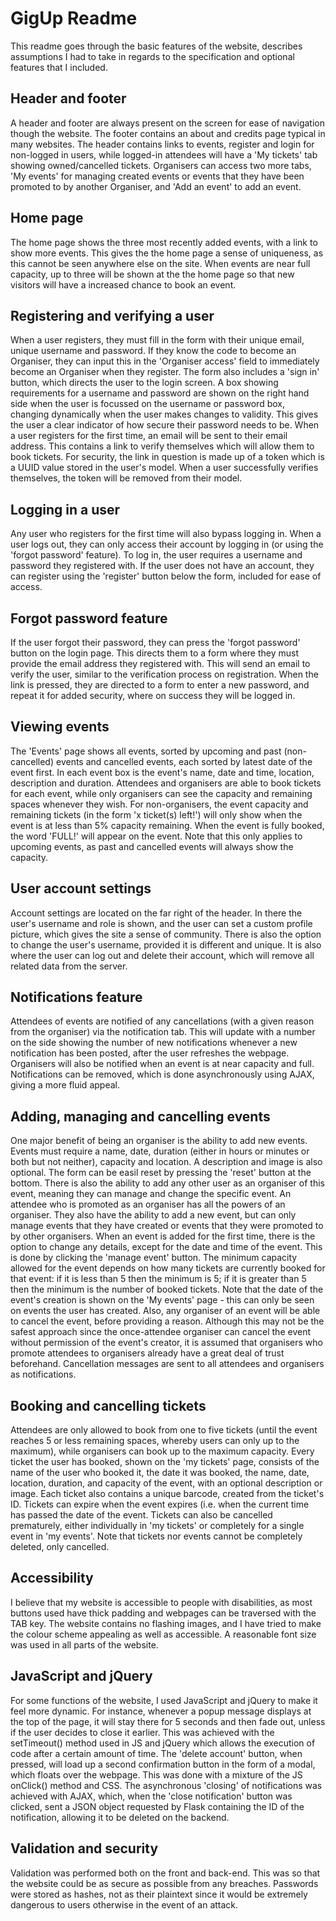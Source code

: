 # GigUp Readme

This readme goes through the basic features of the website, describes assumptions I had to take in regards to the specification and optional features that I included.

## Header and footer
A header and footer are always present on the screen for ease of navigation though the website. The footer contains an about and credits page typical in many websites. The header contains links to events, register and login for non-logged in users, while logged-in attendees will have a 'My tickets' tab showing owned/cancelled tickets. Organisers can access two more tabs, 'My events' for managing created events or events that they have been promoted to by another Organiser, and 'Add an event' to add an event.


## Home page
The home page shows the three most recently added events, with a link to show more events. This gives the the home page a sense of uniqueness, as this cannot be seen anywhere else on the site. When events are near full capacity, up to three will be shown at the the home page so that new visitors will have a increased chance to book an event.


## Registering and verifying a user
When a user registers, they must fill in the form with their unique email, unique username and password. If they know the code to become an Organiser, they can input this in the 'Organiser access' field to immediately become an Organiser when they register. The form also includes a 'sign in' button, which directs the user to the login screen. A box showing requirements for a username and password are shown on the right hand side when the user is focussed on the username or password box, changing dynamically when the user makes changes to validity. This gives the user a clear indicator of how secure their password needs to be.
When a user registers for the first time, an email will be sent to their email address. This contains a link to verify themselves which will allow them to book tickets. For security, the link in question is made up of a token which is a UUID value stored in the user's model. When a user successfully verifies themselves, the token will be removed from their model.

## Logging in a user
Any user who registers for the first time will also bypass logging in. When a user logs out, they can only access their account by logging in (or using the 'forgot password' feature). To log in, the user requires a username and password they registered with. If the user does not have an account, they can register using the 'register' button below the form, included for ease of access.

## Forgot password feature
If the user forgot their password, they can press the 'forgot password' button on the login page. This directs them to a form where they must provide the email address they registered with. This will send an email to verify the user, similar to the verification process on registration. When the link is pressed, they are directed to a form to enter a new password, and repeat it for added security, where on success they will be logged in.

## Viewing events
The 'Events' page shows all events, sorted by upcoming and past (non-cancelled) events and cancelled events, each sorted by latest date of the event first. In each event box is the event's name, date and time, location, description and duration. Attendees and organisers are able to book tickets for each event, while only organisers can see the capacity and remaining spaces whenever they wish. For non-organisers, the event capacity and remaining tickets (in the form 'x ticket(s) left!') will only show when the event is at less than 5% capacity remaining. When the event is fully booked, the word 'FULL!' will appear on the event. Note that this only applies to upcoming events, as past and cancelled events will always show the capacity.

## User account settings
Account settings are located on the far right of the header. In there the user's username and role is shown, and the user can set a custom profile picture, which gives the site a sense of community. There is also the option to change the user's username, provided it is different and unique. It is also where the user can log out and delete their account, which will remove all related data from the server.

## Notifications feature
Attendees of events are notified of any cancellations (with a given reason from the organiser) via the notification tab. This will update with a number on the side showing the number of new notifications whenever a new notification has been posted, after the user refreshes the webpage. Organisers will also be notified when an event is at near capacity and full. Notifications can be removed, which is done asynchronously using AJAX, giving a more fluid appeal.

## Adding, managing and cancelling events
One major benefit of being an organiser is the ability to add new events. Events must require a name, date, duration (either in hours or minutes or both but not neither), capacity and location. A description and image is also optional. The form can be easil reset by pressing the 'reset' button at the bottom.
There is also the ability to add any other user as an organiser of this event, meaning they can manage and change the specific event. An attendee who is promoted as an organiser has all the powers of an organiser. They also have the ability to add a new event, but can only manage events that they have created or events that they were promoted to by other organisers.
When an event is added for the first time, there is the option to change any details, except for the date and time of the event. This is done by clicking the 'manage event' button. The minimum capacity allowed for the event depends on how many tickets are currently booked for that event: if it is less than 5 then the minimum is 5; if it is greater than 5 then the minimum is the number of booked tickets.
Note that the date of the event's creation is shown on the 'My events' page - this can only be seen on events the user has created. Also, any organiser of an event will be able to cancel the event, before providing a reason. Although this may not be the safest approach since the once-attendee organiser can cancel the event without permission of the event's creator, it is assumed that organisers who promote attendees to organisers already have a great deal of trust beforehand. Cancellation messages are sent to all attendees and organisers as notifications.

## Booking and cancelling tickets
Attendees are only allowed to book from one to five tickets (until the event reaches 5 or less remaining spaces, whereby users can only up to the maximum), while organisers can book up to the maximum capacity. Every ticket the user has booked, shown on the 'my tickets' page, consists of the name of the user who booked it, the date it was booked, the name, date, location, duration, and capacity of the event, with an optional description or image. Each ticket also contains a unique barcode, created from the ticket's ID.
Tickets can expire when the event expires (i.e. when the current time has passed the date of the event. Tickets can also be cancelled prematurely, either individually in 'my tickets' or completely for a single event in 'my events'. Note that tickets nor events cannot be completely deleted, only cancelled.

## Accessibility
I believe that my website is accessible to people with disabilities, as most buttons used have thick padding and webpages can be traversed with the TAB key. The website contains no flashing images, and I have tried to make the colour scheme appealing as well as accessible. A reasonable font size was used in all parts of the website.

## JavaScript and jQuery
For some functions of the website, I used JavaScript and jQuery to make it feel more dynamic. For instance, whenever a popup message displays at the top of the page, it will stay there for 5 seconds and then fade out, unless if the user decides to close it earlier. This was achieved with the setTimeout() method used in JS and jQuery which allows the execution of code after a certain amount of time. The 'delete account' button, when pressed, will load up a second confirmation button in the form of a modal, which floats over the webpage. This was done with a mixture of the JS onClick() method and CSS. The asynchronous 'closing' of notifications was achieved with AJAX, which, when the 'close notification' button was clicked, sent a JSON object requested by Flask containing the ID of the notification, allowing it to be deleted on the backend.

## Validation and security
Validation was performed both on the front and back-end. This was so that the website could be as secure as possible from any breaches. Passwords were stored as hashes, not as their plaintext since it would be extremely dangerous to users otherwise in the event of an attack.